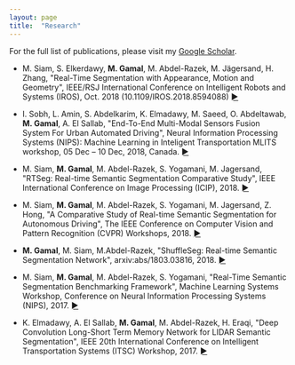 ```yaml
---
layout: page
title:  "Research"
---
```

For the full list of publications, please visit my [Google Scholar](https://scholar.google.com/citations?user=yvdgYdwAAAAJ&hl=en).


- M. Siam, S. Elkerdawy, **M. Gamal**, M. Abdel-Razek, M. Jägersand, H. Zhang, "Real-Time Segmentation with Appearance, Motion and Geometry", IEEE/RSJ International Conference on Intelligent Robots and Systems (IROS), Oct. 2018 (10.1109/IROS.2018.8594088) [►](https://ieeexplore.ieee.org/document/8594088/)

- I. Sobh, L. Amin, S. Abdelkarim, K. Elmadawy, M. Saeed, O. Abdeltawab, **M. Gamal**, A. El Sallab, "End-To-End Multi-Modal Sensors Fusion System For Urban Automated Driving", Neural Information Processing Systems (NIPS): Machine Learning in Inteligent Transportation MLITS workshop, 05 Dec – 10 Dec, 2018, Canada. [►](https://openreview.net/forum?id=Byx4Xkqjcm)

- M. Siam, **M. Gamal**, M. Abdel-Razek, S. Yogamani, M. Jagersand, "RTSeg: Real-time Semantic Segmentation Comparative Study", IEEE International Conference on Image Processing (ICIP), 2018. [►](https://arxiv.org/abs/1803.02758)

- M. Siam, **M. Gamal**, M. Abdel-Razek, S. Yogamani, M. Jagersand, Z. Hong, "A Comparative Study of Real-time Semantic Segmentation for Autonomous Driving", The IEEE Conference on Computer Vision and Pattern Recognition (CVPR) Workshops, 2018. [►](http://openaccess.thecvf.com/content_cvpr_2018_workshops/w12/html/Siam_A_Comparative_Study_CVPR_2018_paper.html)

- **M. Gamal**, M. Siam, M.Abdel-Razek, "ShuffleSeg: Real-time Semantic Segmentation Network", arxiv:abs/1803.03816, 2018. [►](https://arxiv.org/abs/1803.03816)

- M. Siam, **M. Gamal**, M. Abdel-Razek, S. Yogamani, "Real-Time Semantic Segmentation Benchmarking Framework", Machine Learning Systems Workshop, Conference on Neural Information Processing Systems (NIPS), 2017. [►](http://learningsys.org/nips17/assets/papers/paper_20.pdf)

- K. Elmadawy, A. El Sallab, **M. Gamal**, M. Abdel-Razek, H. Eraqi, "Deep Convolution Long-Short Term Memory Network for LIDAR Semantic Segmentation", IEEE 20th International Conference on Intelligent Transportation Systems (ITSC) Workshop, 2017. [►](https://www.researchgate.net/publication/320812046_Deep_Convolution_Long-Short_Term_Memory_Network_for_LIDAR_Semantic_Segmentation)




